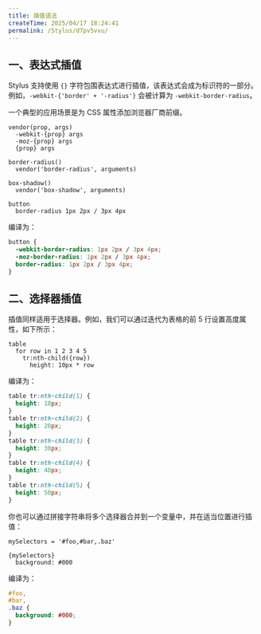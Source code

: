 ```yaml
---
title: 插值语法
createTime: 2025/04/17 18:24:41
permalink: /Stylus/d7pv5vvu/
---
```


## 一、表达式插值

Stylus 支持使用 `{}` 字符包围表达式进行插值，该表达式会成为标识符的一部分。例如，`-webkit-{'border' + '-radius'}` 会被计算为 `-webkit-border-radius`。

一个典型的应用场景是为 CSS 属性添加浏览器厂商前缀。

```styl
vendor(prop, args)
  -webkit-{prop} args
  -moz-{prop} args
  {prop} args

border-radius()
  vendor('border-radius', arguments)

box-shadow()
  vendor('box-shadow', arguments)

button
  border-radius 1px 2px / 3px 4px
```

编译为：

```css
button {
  -webkit-border-radius: 1px 2px / 3px 4px;
  -moz-border-radius: 1px 2px / 3px 4px;
  border-radius: 1px 2px / 3px 4px;
}
```

## 二、选择器插值

插值同样适用于选择器。例如，我们可以通过迭代为表格的前 5 行设置高度属性，如下所示：

```styl
table
  for row in 1 2 3 4 5
    tr:nth-child({row})
      height: 10px * row
```

编译为：

```css
table tr:nth-child(1) {
  height: 10px;
}
table tr:nth-child(2) {
  height: 20px;
}
table tr:nth-child(3) {
  height: 30px;
}
table tr:nth-child(4) {
  height: 40px;
}
table tr:nth-child(5) {
  height: 50px;
}
```

你也可以通过拼接字符串将多个选择器合并到一个变量中，并在适当位置进行插值：

```styl
mySelectors = '#foo,#bar,.baz'

{mySelectors}
  background: #000
```

编译为：

```css
#foo,
#bar,
.baz {
  background: #000;
}
```
